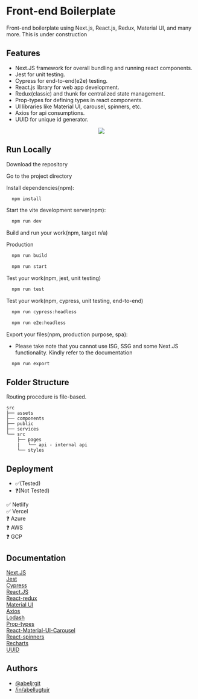 # Front-end Boilerplate

Front-end boilerplate using Next.js, React.js, Redux, Material UI, and many more. This is under construction

## Features

- Next.JS framework for overall bundling and running react components.
- Jest for unit testing.
- Cypress for end-to-end(e2e) testing.
- React.js library for web app development.
- Redux(classic) and thunk for centralized state management.
- Prop-types for defining types in react components.
- UI libraries like Material UI, carousel, spinners, etc.
- Axios for api consumptions.
- UUID for unique id generator.

<p align="center">
  <img src="https://abeljrgit.github.io/assets/React-and-Redux.drawio.png">
</p>

## Run Locally

Download the repository

Go to the project directory

Install dependencies(npm):

```bash
  npm install
```

Start the vite development server(npm):

```bash
  npm run dev
```

Build and run your work(npm, target n/a)

Production

```bash
  npm run build
```

```bash
  npm run start
```

Test your work(npm, jest, unit testing)

```bash
  npm run test
```

Test your work(npm, cypress, unit testing, end-to-end)

```bash
  npm run cypress:headless
```

```bash
  npm run e2e:headless
```

Export your files(npm, production purpose, spa):

- Please take note that you cannot use ISG, SSG and some Next.JS functionality. Kindly refer to the documentation

```bash
  npm run export
```

## Folder Structure

Routing procedure is file-based.

    src
    ├── assets
    ├── components
    ├── public
    ├── services
    └── src
        ├── pages
        |   └── api - internal api
        └── styles

## Deployment

- ✅(Tested)
- ❓(Not Tested)

✅ Netlify  
✅ Vercel  
❓ Azure  
❓ AWS  
❓ GCP

## Documentation

[Next.JS](https://nextjs.org/docs)  
[Jest](https://jestjs.io/docs/getting-started)  
[Cypress](https://docs.cypress.io/guides/overview/why-cypress)  
[React.JS](https://react.dev/)  
[React-redux](https://react-redux.js.org/introduction/getting-started)  
[Material UI](https://mui.com/material-ui/getting-started/overview/)  
[Axios](https://axios-http.com/docs/intro)  
[Lodash](https://lodash.com/docs/4.17.15)  
[Prop-types](https://github.com/facebook/prop-types)  
[React-Material-UI-Carousel](https://learus.github.io/react-material-ui-carousel/)  
[React-spinners](https://www.davidhu.io/react-spinners/)  
[Recharts](https://recharts.org/)  
[UUID](https://github.com/uuidjs/uuid#readme)

## Authors

- [@abeljrgit](https://github.com/abeljrgit)
- [/in/abellugtujr](https://www.linkedin.com/in/abellugtujr/)
